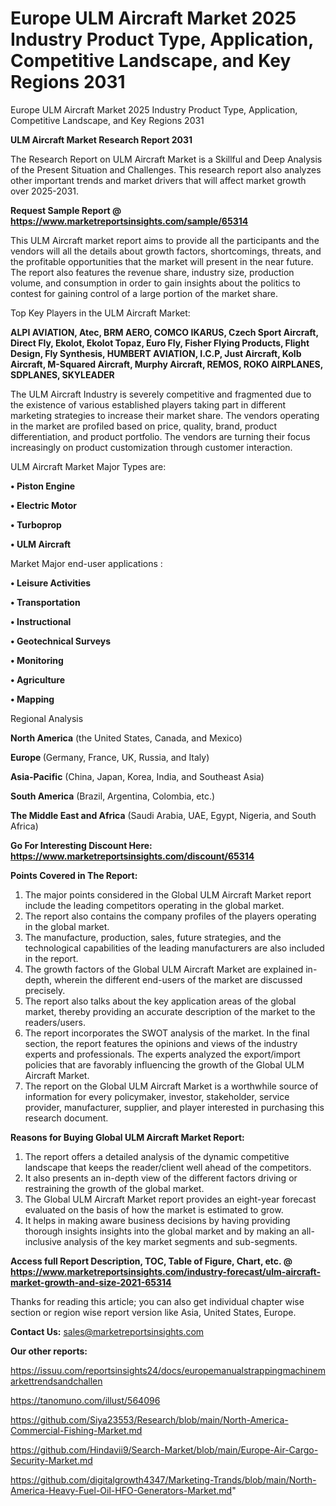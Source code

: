 # Europe ULM Aircraft Market 2025 Industry Product Type, Application, Competitive Landscape, and Key Regions 2031
Europe ULM Aircraft Market 2025 Industry Product Type, Application, Competitive Landscape, and Key Regions 2031

<strong>ULM Aircraft Market Research Report 2031</strong>

The Research Report on ULM Aircraft Market is a Skillful and Deep Analysis of the Present Situation and Challenges. This research report also analyzes other important trends and market drivers that will affect market growth over 2025-2031.

<strong>Request Sample Report @ <a href=https://www.marketreportsinsights.com/sample/65314>https://www.marketreportsinsights.com/sample/65314</a></strong>

This ULM Aircraft market report aims to provide all the participants and the vendors will all the details about growth factors, shortcomings, threats, and the profitable opportunities that the market will present in the near future. The report also features the revenue share, industry size, production volume, and consumption in order to gain insights about the politics to contest for gaining control of a large portion of the market share.

Top Key Players in the ULM Aircraft Market:

<strong>ALPI AVIATION, Atec, BRM AERO, COMCO IKARUS, Czech Sport Aircraft, Direct Fly, Ekolot, Ekolot Topaz, Euro Fly, Fisher Flying Products, Flight Design, Fly Synthesis, HUMBERT AVIATION, I.C.P, Just Aircraft, Kolb Aircraft, M-Squared Aircraft, Murphy Aircraft, REMOS, ROKO AIRPLANES, SDPLANES, SKYLEADER</strong>

The ULM Aircraft Industry is severely competitive and fragmented due to the existence of various established players taking part in different marketing strategies to increase their market share. The vendors operating in the market are profiled based on price, quality, brand, product differentiation, and product portfolio. The vendors are turning their focus increasingly on product customization through customer interaction.

ULM Aircraft Market Major Types are:

<strong>• Piston Engine

• Electric Motor

• Turboprop

• ULM Aircraft</strong>

Market Major end-user applications :

<strong>• Leisure Activities

• Transportation

• Instructional

• Geotechnical Surveys

• Monitoring

• Agriculture

• Mapping</strong>

Regional Analysis

</u><strong><b>North America</b></strong> (the United States, Canada, and Mexico)

<strong><b>Europe </b></strong>(Germany, France, UK, Russia, and Italy)

<strong><b>Asia-Pacific</b></strong> (China, Japan, Korea, India, and Southeast Asia)

<strong><b>South America</b></strong> (Brazil, Argentina, Colombia, etc.)

<strong><b>The Middle East and Africa</b></strong> (Saudi Arabia, UAE, Egypt, Nigeria, and South Africa)

<strong>Go For Interesting Discount Here: <a href=https://www.marketreportsinsights.com/discount/65314>https://www.marketreportsinsights.com/discount/65314</a></strong>

<strong>Points Covered in The Report:</strong>
<ol>
  <li>The major points considered in the Global ULM Aircraft Market report include the leading competitors operating in the global market.</li>
  <li>The report also contains the company profiles of the players operating in the global market.</li>
  <li>The manufacture, production, sales, future strategies, and the technological capabilities of the leading manufacturers are also included in the report.</li>
  <li>The growth factors of the Global ULM Aircraft Market are explained in-depth, wherein the different end-users of the market are discussed precisely.</li>
  <li>The report also talks about the key application areas of the global market, thereby providing an accurate description of the market to the readers/users.</li>
  <li>The report incorporates the SWOT analysis of the market. In the final section, the report features the opinions and views of the industry experts and professionals. The experts analyzed the export/import policies that are favorably influencing the growth of the Global ULM Aircraft Market.</li>
  <li>The report on the Global ULM Aircraft Market is a worthwhile source of information for every policymaker, investor, stakeholder, service provider, manufacturer, supplier, and player interested in purchasing this research document.</li>
</ol>
<strong>Reasons for Buying Global ULM Aircraft Market Report:</strong>

<ol>
  <li>The report offers a detailed analysis of the dynamic competitive landscape that keeps the reader/client well ahead of the competitors.</li>
  <li>It also presents an in-depth view of the different factors driving or restraining the growth of the global market.</li>
  <li>The Global ULM Aircraft Market report provides an eight-year forecast evaluated on the basis of how the market is estimated to grow.</li>
  <li>It helps in making aware business decisions by having providing thorough insights insights into the global market and by making an all-inclusive analysis of the key market segments and sub-segments.</li>
</ol>
<strong>Access full Report Description, TOC, Table of Figure, Chart, etc. @ <a href=https://www.marketreportsinsights.com/industry-forecast/ulm-aircraft-market-growth-and-size-2021-65314>https://www.marketreportsinsights.com/industry-forecast/ulm-aircraft-market-growth-and-size-2021-65314</a></strong>


Thanks for reading this article; you can also get individual chapter wise section or region wise report version like Asia, United States, Europe.

<strong>Contact Us:</strong>
sales@marketreportsinsights.com

<strong>Our other reports:</strong>

<a href=https://issuu.com/reportsinsights24/docs/europemanualstrappingmachinemarkettrendsandchallen>https://issuu.com/reportsinsights24/docs/europemanualstrappingmachinemarkettrendsandchallen</a>

<a href=https://tanomuno.com/illust/564096>https://tanomuno.com/illust/564096</a>

<a href=https://github.com/Siya23553/Research/blob/main/North-America-Commercial-Fishing-Market.md>https://github.com/Siya23553/Research/blob/main/North-America-Commercial-Fishing-Market.md</a>

<a href=https://github.com/Hindavii9/Search-Market/blob/main/Europe-Air-Cargo-Security-Market.md>https://github.com/Hindavii9/Search-Market/blob/main/Europe-Air-Cargo-Security-Market.md</a>

<a href=https://github.com/digitalgrowth4347/Marketing-Trands/blob/main/North-America-Heavy-Fuel-Oil-HFO-Generators-Market.md>https://github.com/digitalgrowth4347/Marketing-Trands/blob/main/North-America-Heavy-Fuel-Oil-HFO-Generators-Market.md</a>"
